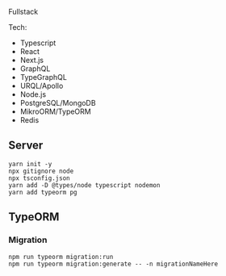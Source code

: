 Fullstack

Tech:

- Typescript
- React
- Next.js
- GraphQL
- TypeGraphQL
- URQL/Apollo
- Node.js
- PostgreSQL/MongoDB
- MikroORM/TypeORM
- Redis

## Server

```
yarn init -y
npx gitignore node
npx tsconfig.json
yarn add -D @types/node typescript nodemon
yarn add typeorm pg
```

## TypeORM

### Migration

```
npm run typeorm migration:run
npm run typeorm migration:generate -- -n migrationNameHere
```
